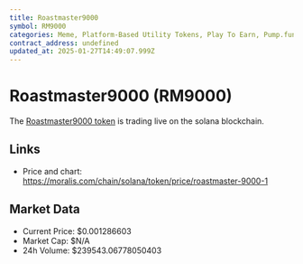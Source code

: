 ```yaml
---
title: Roastmaster9000
symbol: RM9000
categories: Meme, Platform-Based Utility Tokens, Play To Earn, Pump.fun
contract_address: undefined
updated_at: 2025-01-27T14:49:07.999Z
---
```


# Roastmaster9000 (RM9000)
The [Roastmaster9000 token](https://moralis.com/chain/solana/token/price/roastmaster-9000-1) is trading live on the solana blockchain.

## Links
- Price and chart: https://moralis.com/chain/solana/token/price/roastmaster-9000-1

## Market Data
- Current Price: $0.001286603
- Market Cap: $N/A
- 24h Volume: $239543.06778050403
